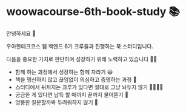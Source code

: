 # woowacourse-6th-book-study 📚

안녕하세요 🙌 

우아한테크코스 웹 백엔드 6기 크루들과 진행하는 북 스터디입니다.  

다음을 중요한 가치로 판단하며 성장하기 위해 노력하고 있습니다 💪🏻 

- 함께 하는 과정에서 성장하는 함께 자라기 😃
- 책을 맹신하지 않고 끊임없이 의심하고 증명하는 과정 🤔
- 스터디에서 뒤처지는 크루가 있다면 절대로 그냥 놔두지 않기 🚶🏻🚶🏻
- 궁금한 게 있다면 납득 할 때까지 끝까지 물어뜯기 🐶
- 엉뚱한 질문할까봐 두려워하지 않기 👊

